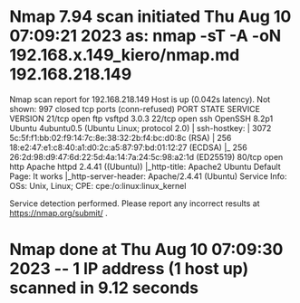 # Nmap 7.94 scan initiated Thu Aug 10 07:09:21 2023 as: nmap -sT -A -oN 192.168.x.149_kiero/nmap.md 192.168.218.149
Nmap scan report for 192.168.218.149
Host is up (0.042s latency).
Not shown: 997 closed tcp ports (conn-refused)
PORT   STATE SERVICE VERSION
21/tcp open  ftp     vsftpd 3.0.3
22/tcp open  ssh     OpenSSH 8.2p1 Ubuntu 4ubuntu0.5 (Ubuntu Linux; protocol 2.0)
| ssh-hostkey: 
|   3072 5c:5f:f1:bb:02:f9:14:7c:8e:38:32:2b:f4:bc:d0:8c (RSA)
|   256 18:e2:47:e1:c8:40:a1:d0:2c:a5:87:97:bd:01:12:27 (ECDSA)
|_  256 26:2d:98:d9:47:6d:22:5d:4a:14:7a:24:5c:98:a2:1d (ED25519)
80/tcp open  http    Apache httpd 2.4.41 ((Ubuntu))
|_http-title: Apache2 Ubuntu Default Page: It works
|_http-server-header: Apache/2.4.41 (Ubuntu)
Service Info: OSs: Unix, Linux; CPE: cpe:/o:linux:linux_kernel

Service detection performed. Please report any incorrect results at https://nmap.org/submit/ .
# Nmap done at Thu Aug 10 07:09:30 2023 -- 1 IP address (1 host up) scanned in 9.12 seconds
